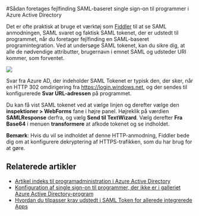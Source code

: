 <properties 
    pageTitle="Sådan foretages fejlfinding SAML-baseret single sign-on til programmer i Azure Active Directory | Microsoft Azure" 
    description="Lær, hvordan du udfører fejlfinding SAML-baseret single sign-on til programmer i Azure Active Directory " 
    services="active-directory" 
    authors="asmalser-msft"  
    documentationCenter="na" manager="femila"/>
<tags 
    ms.service="active-directory" 
    ms.devlang="na" 
    ms.topic="article" 
    ms.tgt_pltfrm="na" 
    ms.workload="identity" 
    ms.date="02/09/2016" 
    ms.author="asmalser" />

#<a name="how-to-debug-saml-based-single-sign-on-to-applications-in-azure-active-directory"></a>Sådan foretages fejlfinding SAML-baseret single sign-on til programmer i Azure Active Directory

Det er ofte praktisk at bruge et værktøj som [Fiddler](http://www.telerik.com/fiddler) til at se SAML anmodningen, SAML svaret og faktisk SAML tokenet, der er udstedt til programmet, når du foretager fejlfinding en SAML-baseret programintegration. Ved at undersøge SAML tokenet, kan du sikre dig, at alle de nødvendige attributter, brugernavn i emnet SAML og udsteder URI kommer, som forventet.

![][1]

Svar fra Azure AD, der indeholder SAML Tokenet er typisk den, der sker, når en HTTP 302 omdirigering fra https://login.windows.net, og der sendes til konfigurerede **Svar URL-adressen** på programmet. 
 
Du kan få vist SAML tokenet ved at vælge linjen og derefter vælge den **inspektioner > WebForms** fane i højre panel. Højreklik på værdien **SAMLResponse** derfra, og vælg **Send til TextWizard**. Vælg derefter **Fra Base64** i menuen **transformere** at afkode tokenet og se indholdet.
 
**Bemærk**: Hvis du vil se indholdet af denne HTTP-anmodning, Fiddler bede dig om at konfigurere dekryptering af HTTPS-trafikken, som du har brug for at gøre.

## <a name="related-articles"></a>Relaterede artikler

- [Artikel indeks til programadministration i Azure Active Directory](active-directory-apps-index.md)
- [Konfiguration af single sign-on til programmer, der ikke er i galleriet Azure Active Directory-program](active-directory-saas-custom-apps.md)
- [Hvordan du tilpasser krav udstedt i SAML Token for allerede integrerede Apps](active-directory-saml-claims-customization.md)

<!--Image references-->
[1]: ./media/active-directory-saml-debugging/fiddler.png

